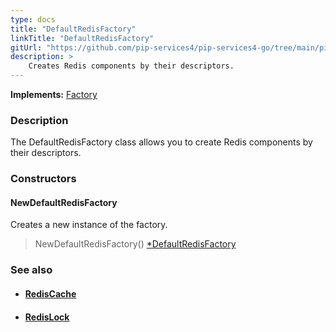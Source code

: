 ```yaml
---
type: docs
title: "DefaultRedisFactory"
linkTitle: "DefaultRedisFactory"
gitUrl: "https://github.com/pip-services4/pip-services4-go/tree/main/pip-services4-redis-go"
description: > 
    Creates Redis components by their descriptors.
---
```


**Implements:** [Factory](../../../components/build/factory)

### Description

The DefaultRedisFactory class allows you to create Redis components by their descriptors.

### Constructors

#### NewDefaultRedisFactory
Creates a new instance of the factory.

> NewDefaultRedisFactory() [*DefaultRedisFactory]()


### See also
- #### [RedisCache](../../cache/redis_cache)
- #### [RedisLock](../../lock/redis_lock) 


